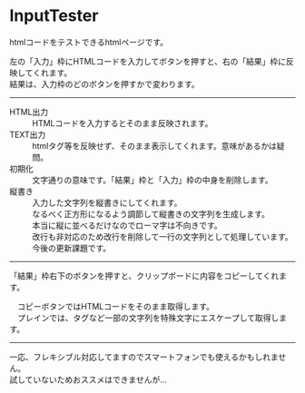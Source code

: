 # InputTester
<p>htmlコードをテストできるhtmlページです。</p>
<p>
左の「入力」枠にHTMLコードを入力してボタンを押すと、右の「結果」枠に反映してくれます。<br>
結果は、入力枠のどのボタンを押すかで変わります。
</p>
<hr>
<dl>
  <dt>HTML出力</dt>
  <dd>HTMLコードを入力するとそのまま反映されます。</dd>
  <dt>TEXT出力</dt>
  <dd>htmlタグ等を反映せず、そのまま表示してくれます。意味があるかは疑問。</dd>
  <dt>初期化</dt>
  <dd>文字通りの意味です。「結果」枠と「入力」枠の中身を削除します。</dd>
  <dt>縦書き</dt>
  <dd>
    入力した文字列を縦書きにしてくれます。<br>
    なるべく正方形になるよう調節して縦書きの文字列を生成します。<br>
    本当に縦に並べるだけなのでローマ字は不向きです。<br>
    改行も非対応のため改行を削除して一行の文字列として処理しています。今後の更新課題です。
  </dd>
</dl>
<hr>
<p>「結果」枠右下のボタンを押すと、クリップボードに内容をコピーしてくれます。</p>
<p>
　コピーボタンではHTMLコードをそのまま取得します。<br>
　プレインでは、タグなど一部の文字列を特殊文字にエスケープして取得します。
</p>
<hr>
<p>
  一応、フレキシブル対応してますのでスマートフォンでも使えるかもしれません。<br>
  試していないためおススメはできませんが...
</p>
